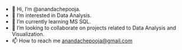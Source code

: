 - 👋 Hi, I’m @anandachepooja.
- 👀 I’m interested in Data Analysis.
- 🌱 I’m currently learning MS SQL.
- 💞️ I’m looking to collaborate on projects related to Data Analysis and Visualization.
- 📫 How to reach me anandachepooja@gmail.com

<!---
pshindolkar/pshindolkar is a ✨ special ✨ repository because its `README.md` (this file) appears on your GitHub profile.
You can click the Preview link to take a look at your changes.
--->

